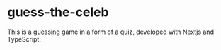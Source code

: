 # guess-the-celeb
This is a guessing game in a form of a quiz, developed with Nextjs and TypeScript.
